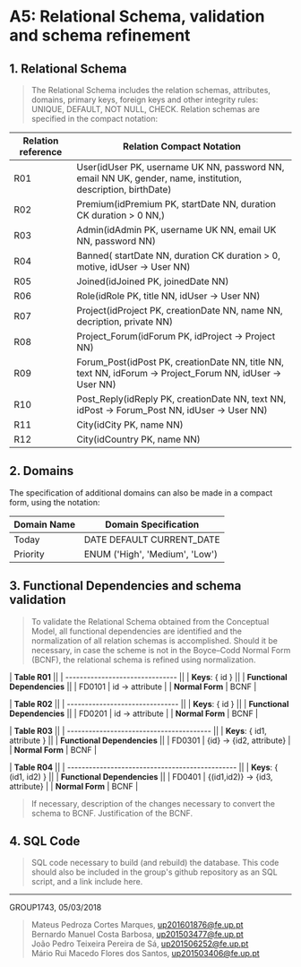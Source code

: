 # A5: Relational Schema, validation and schema refinement


## 1. Relational Schema

> The Relational Schema includes the relation schemas, attributes, domains, primary keys, foreign keys and other integrity rules: UNIQUE, DEFAULT, NOT NULL, CHECK.
> Relation schemas are specified in the compact notation:

| Relation reference | Relation Compact Notation                                            |
| ------------------ | -------------------------------------------------------------------- |
| R01                | User(idUser PK, username UK NN, password NN, email NN UK, gender, name, institution, description, birthDate)                                         |
| R02                | Premium(idPremium PK, startDate NN, duration CK duration > 0 NN,)                                |
| R03                | Admin(idAdmin PK, username UK NN, email UK NN, password NN)                       |
| R04                | Banned( startDate NN, duration CK duration > 0, motive, idUser → User NN) |
| R05                | Joined(idJoined PK, joinedDate NN) |
| R06                | Role(idRole PK, title NN, idUser → User NN) |
| R07                | Project(idProject PK, creationDate NN, name NN, decription, private NN) |
| R08                | Project_Forum(idForum PK, idProject → Project NN) |
| R09                | Forum_Post(idPost PK, creationDate NN, title NN, text NN, idForum → Project_Forum NN, idUser → User NN) |
| R10                | Post_Reply(idReply PK, creationDate NN, text NN, idPost → Forum_Post NN, idUser → User NN) |
| R11                | City(idCity PK, name NN) |
| R12                | City(idCountry PK, name NN) |

## 2. Domains

The specification of additional domains can also be made in a compact form, using the notation:

| Domain Name | Domain Specification           |
| ----------- | ------------------------------ |
| Today	      | DATE DEFAULT CURRENT_DATE      |
| Priority    | ENUM ('High', 'Medium', 'Low') |


## 3. Functional Dependencies and schema validation

> To validate the Relational Schema obtained from the Conceptual Model, all functional dependencies are identified and the normalization of all relation schemas is accomplished. Should it be necessary, in case the scheme is not in the Boyce–Codd Normal Form (BCNF), the relational schema is refined using normalization.

| **Table R01**                   ||
| ------------------------------- ||
| **Keys**: { id }                ||
| **Functional Dependencies**     ||
| FD0101          | id → attribute |
| **Normal Form** | BCNF           |

| **Table R02**                   ||
| ------------------------------- ||
| **Keys**: { id }                ||
| **Functional Dependencies**     ||
| FD0201          | id → attribute |
| **Normal Form** | BCNF           |

| **Table R03**                            ||
| ---------------------------------------- ||
| **Keys**: { id1, attribute }             ||
| **Functional Dependencies**              ||
| FD0301          | {id} → {id2, attribute} |
| **Normal Form** | BCNF                    |

| **Table R04**                                   ||
| ----------------------------------------------- ||
| **Keys**: { (id1, id2) }                        ||
| **Functional Dependencies**                     ||
| FD0401          | {(id1,id2)} → {id3, attribute} |
| **Normal Form** | BCNF                           |

> If necessary, description of the changes necessary to convert the schema to BCNF.
> Justification of the BCNF.

## 4. SQL Code

> SQL code necessary to build (and rebuild) the database.
> This code should also be included in the group's github repository as an SQL script, and a link include here.

***
<!-- ## Revision history

Changes made to the first submission:
1. Item 1
1. Item 2

*** -->

GROUP1743, 05/03/2018

> Mateus Pedroza Cortes Marques, up201601876@fe.up.pt   
> Bernardo Manuel Costa Barbosa, up201503477@fe.up.pt   
> João Pedro Teixeira Pereira de Sá, up201506252@fe.up.pt   
> Mário Rui Macedo Flores dos Santos, up201503406@fe.up.pt  
